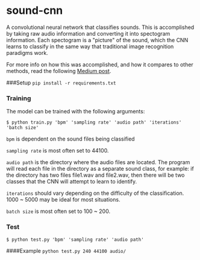 # sound-cnn
A convolutional neural network that classifies sounds. This is accomplished by taking raw audio information and converting it into spectogram information. Each spectogram is a "picture" of the sound, which the CNN learns to classify in the same way that traditional image recognition paradigms work.

For more info on how this was accomplished, and how it compares to other methods, read the following [Medium post](https://medium.com/@awjuliani/recognizing-sounds-a-deep-learning-case-study-1bc37444d44d#.5ubhfdh0h).

###Setup
`pip install -r requirements.txt`

### Training
The model can be trained with the following arguments:

`$ python train.py 'bpm' 'sampling rate' 'audio path' 'iterations' 'batch size'`

`bpm` is dependent on the sound files being classified

`sampling rate` is most often set to 44100.

`audio path` is the directory where the audio files are located. The program will read each file in the directory as a separate sound class, for example: if the directory has
two files file1.wav and file2.wav, then there will be two classes that the CNN will attempt to learn to identify.

`iterations` should vary depending on the difficulty of the classification. 1000 ~ 5000 may be ideal for most situations.

`batch size` is most often set to 100 ~ 200.

### Test

`$ python test.py 'bpm' 'sampling rate' 'audio path'`

####Example
`python test.py 240 44100 audio/`
